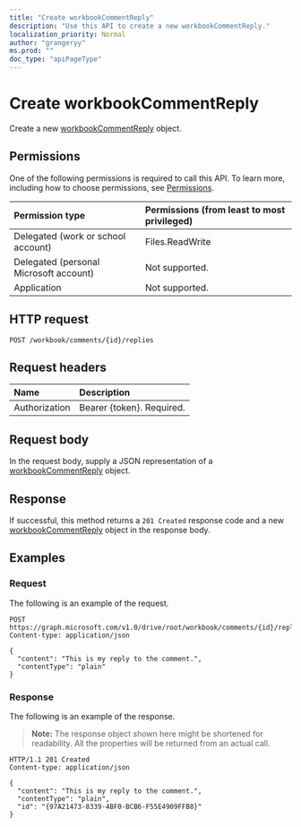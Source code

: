 ```yaml
---
title: "Create workbookCommentReply"
description: "Use this API to create a new workbookCommentReply."
localization_priority: Normal
author: "grangeryy"
ms.prod: ""
doc_type: "apiPageType"
---
```


# Create workbookCommentReply

Create a new [workbookCommentReply](../resources/workbookcommentreply.md) object.

## Permissions

One of the following permissions is required to call this API. To learn more, including how to choose permissions, see [Permissions](/graph/permissions-reference).

| Permission type                        | Permissions (from least to most privileged) |
|:---------------------------------------|:--------------------------------------------|
| Delegated (work or school account)     | Files.ReadWrite |
| Delegated (personal Microsoft account) | Not supported. |
| Application                            | Not supported. |

## HTTP request

<!-- { "blockType": "ignored" } -->

```http
POST /workbook/comments/{id}/replies
```

## Request headers

| Name          | Description   |
|:--------------|:--------------|
| Authorization | Bearer {token}. Required. |

## Request body

In the request body, supply a JSON representation of a [workbookCommentReply](../resources/workbookcommentreply.md) object.

## Response

If successful, this method returns a `201 Created` response code and a new [workbookCommentReply](../resources/workbookcommentreply.md) object in the response body.

## Examples

### Request

The following is an example of the request.
<!-- {
  "blockType": "request",
  "name": "create_workbookcommentreply_from_workbookcomment"
}-->

```http
POST https://graph.microsoft.com/v1.0/drive/root/workbook/comments/{id}/replies
Content-type: application/json

{
  "content": "This is my reply to the comment.",
  "contentType": "plain"
}
```

### Response

The following is an example of the response.

> **Note:** The response object shown here might be shortened for readability. All the properties will be returned from an actual call.

<!-- {
  "blockType": "response",
  "truncated": true,
  "@odata.type": "microsoft.graph.workbookCommentReply"
} -->

```http
HTTP/1.1 201 Created
Content-type: application/json

{
  "content": "This is my reply to the comment.",
  "contentType": "plain",
  "id": "{97A21473-8339-4BF0-BCB6-F55E4909FFB8}"
}
```

<!-- uuid: 16cd6b66-4b1a-43a1-adaf-3a886856ed98
2019-02-04 14:57:30 UTC -->
<!-- {
  "type": "#page.annotation",
  "description": "Create workbookCommentReply",
  "keywords": "",
  "section": "documentation",
  "tocPath": ""
}-->
